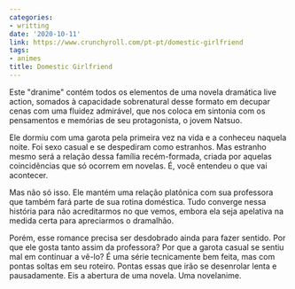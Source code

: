 ```yaml
---
categories:
- writting
date: '2020-10-11'
link: https://www.crunchyroll.com/pt-pt/domestic-girlfriend
tags:
- animes
title: Domestic Girlfriend
---
```


Este "dranime" contém todos os elementos de uma novela dramática live action, somados à capacidade sobrenatural desse formato em decupar cenas com uma fluidez admirável, que nos coloca em sintonia com os pensamentos e memórias de seu protagonista, o jovem Natsuo.

Ele dormiu com uma garota pela primeira vez na vida e a conheceu naquela noite. Foi sexo casual e se despediram como estranhos. Mas estranho mesmo será a relação dessa família recém-formada, criada por aquelas coincidências que só ocorrem em novelas. É, você entendeu o que vai acontecer.

Mas não só isso. Ele mantém uma relação platônica com sua professora que também fará parte de sua rotina doméstica. Tudo converge nessa história para não acreditarmos no que vemos, embora ela seja apelativa na medida certa para apreciarmos o dramalhão.

Porém, esse romance precisa ser desdobrado ainda para fazer sentido. Por que ele gosta tanto assim da professora? Por que a garota casual se sentiu mal em continuar a vê-lo? É uma série tecnicamente bem feita, mas com pontas soltas em seu roteiro. Pontas essas que irão se desenrolar lenta e pausadamente. Eis a abertura de uma novela. Uma novelanime.